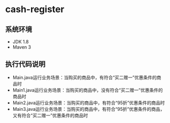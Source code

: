 # cash-register

## 系统环境
* JDK 1.8
* Maven 3

## 执行代码说明
* Main.java运行业务场景：当购买的商品中，有符合“买二赠一”优惠条件的商品时
* Main1.java运行业务场景：当购买的商品中，没有符合“买二赠一”优惠条件的商品时
* Main2.java运行业务场景：当购买的商品中，有符合“95折”优惠条件的商品时
* Main3.java运行业务场景：当购买的商品中，有符合“95折”优惠条件的商品，又有符合“买二赠一”优惠条件的商品时